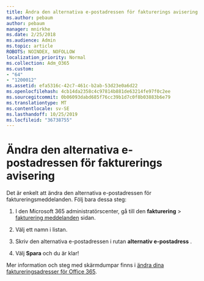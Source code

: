 ```yaml
---
title: Ändra den alternativa e-postadressen för fakturerings avisering
ms.author: pebaum
author: pebaum
manager: mnirkhe
ms.date: 2/25/2018
ms.audience: Admin
ms.topic: article
ROBOTS: NOINDEX, NOFOLLOW
localization_priority: Normal
ms.collection: Adm_O365
ms.custom:
- "64"
- "1200012"
ms.assetid: efa5316c-42c7-461c-b2ab-53d23e0a6d22
ms.openlocfilehash: 4cb14da2358c4c97814b881de63214fe97f0c2ee
ms.sourcegitcommit: 0b06093dabd685f76cc39b1d7c0f8b03883b6e79
ms.translationtype: MT
ms.contentlocale: sv-SE
ms.lasthandoff: 10/25/2019
ms.locfileid: "36738755"
---
```

# <a name="change-the-alternate-email-address-for-billing-notification"></a>Ändra den alternativa e-postadressen för fakturerings avisering

Det är enkelt att ändra den alternativa e-postadressen för faktureringsmeddelanden. Följ bara dessa steg:
  
1. I den Microsoft 365 administratörscenter, gå till den **fakturering** \> [fakturering meddelanden](https://go.microsoft.com/fwlink/p/?linkid=853212) sidan.  

2. Välj ett namn i listan.

3. Skriv den alternativa e-postadressen i rutan **alternativ e-postadress** .

4. Välj **Spara** och du är klar!

Mer information och steg med skärmdumpar finns i [ändra dina faktureringsadresser för Office 365](https://docs.microsoft.com/office365/admin/subscriptions-and-billing/change-your-billing-addresses).
  